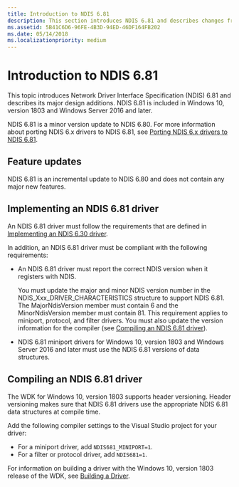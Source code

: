 ```yaml
---
title: Introduction to NDIS 6.81
description: This section introduces NDIS 6.81 and describes changes from NDIS 6.80. NDIS 6.81 is included in Windows 10, version 1803.
ms.assetid: 5B41C6D6-96FE-4B3D-94ED-46DF164FB202
ms.date: 05/14/2018
ms.localizationpriority: medium
---
```


# Introduction to NDIS 6.81

This topic introduces Network Driver Interface Specification (NDIS) 6.81 and describes its major design additions. NDIS 6.81 is included in Windows 10, version 1803 and Windows Server 2016 and later.

NDIS 6.81 is a minor version update to NDIS 6.80. For more information about porting NDIS 6.x drivers to NDIS 6.81, see [Porting NDIS 6.x drivers to NDIS 6.81](porting-ndis-6-x-drivers-to-ndis-6-81.md).

## Feature updates

NDIS 6.81 is an incremental update to NDIS 6.80 and does not contain any major new features.

## Implementing an NDIS 6.81 driver

An NDIS 6.81 driver must follow the requirements that are defined in [Implementing an NDIS 6.30 driver](implementing-an-ndis-6-30-driver.md).

In addition, an NDIS 6.81 driver must be compliant with the following requirements:

- An NDIS 6.81 driver must report the correct NDIS version when it registers with NDIS.
   
   You must update the major and minor NDIS version number in the NDIS_Xxx_DRIVER_CHARACTERISTICS structure to support NDIS 6.81. The MajorNdisVersion member must contain 6 and the MinorNdisVersion member must contain 81. This requirement applies to miniport, protocol, and filter drivers. You must also update the version information for the compiler (see [Compiling an NDIS 6.81 driver](#compiling-an-ndis-681-driver)).

- NDIS 6.81 miniport drivers for Windows 10, version 1803 and Windows Server 2016 and later must use the NDIS 6.81 versions of data structures.

## Compiling an NDIS 6.81 driver

The WDK for Windows 10, version 1803 supports header versioning. Header versioning makes sure that NDIS 6.81 drivers use the appropriate NDIS 6.81 data structures at compile time.

Add the following compiler settings to the Visual Studio project for your driver:

- For a miniport driver, add `NDIS681_MINIPORT=1`.
- For a filter or protocol driver, add `NDIS681=1`.

For information on building a driver with the Windows 10, version 1803 release of the WDK, see [Building a Driver](../develop/building-a-driver.md).
